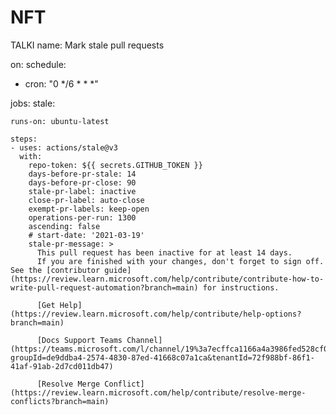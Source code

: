 # NFT
TALKI
name: Mark stale pull requests

on:
  schedule:
  - cron: "0 */6 * * *"

jobs:
  stale:

    runs-on: ubuntu-latest

    steps:
    - uses: actions/stale@v3
      with:
        repo-token: ${{ secrets.GITHUB_TOKEN }}
        days-before-pr-stale: 14
        days-before-pr-close: 90
        stale-pr-label: inactive
        close-pr-label: auto-close
        exempt-pr-labels: keep-open
        operations-per-run: 1300
        ascending: false
        # start-date: '2021-03-19'
        stale-pr-message: >
          This pull request has been inactive for at least 14 days.
          If you are finished with your changes, don't forget to sign off. See the [contributor guide](https://review.learn.microsoft.com/help/contribute/contribute-how-to-write-pull-request-automation?branch=main) for instructions.
                    
          [Get Help](https://review.learn.microsoft.com/help/contribute/help-options?branch=main)  
          
          [Docs Support Teams Channel](https://teams.microsoft.com/l/channel/19%3a7ecffca1166a4a3986fed528cf0870ee%40thread.skype/General?groupId=de9ddba4-2574-4830-87ed-41668c07a1ca&tenantId=72f988bf-86f1-41af-91ab-2d7cd011db47)  
          
          [Resolve Merge Conflict](https://review.learn.microsoft.com/help/contribute/resolve-merge-conflicts?branch=main)  
        
